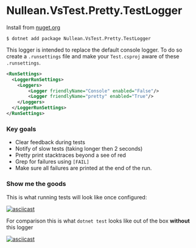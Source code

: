 # Nullean.VsTest.Pretty.TestLogger


Install from [nuget.org](https://www.nuget.org/packages/Nullean.VsTest.Pretty.TestLogger/)

```
$ dotnet add package Nullean.VsTest.Pretty.TestLogger
```

This logger is intended to replace the default console logger.
To do so create a `.runsettings` file and make your `Test.csproj` aware of these `.runsettings`.

```xml
<RunSettings>
  <LoggerRunSettings>
    <Loggers>
        <Logger friendlyName="Console" enabled="False"/>
        <Logger friendlyName="pretty" enabled="True"/>
    </Loggers>
  </LoggerRunSettings>
</RunSettings>
```

### Key goals

* Clear feedback during tests
* Notify of slow tests (taking longer then 2 seconds)
* Pretty print stacktraces beyond a see of red
* Grep for failures using `[FAIL]`
* Make sure all failures are printed at the end of the run.

### Show me the goods

This is what running tests will look like once configured:

[![asciicast](https://asciinema.org/a/363126.svg)](https://asciinema.org/a/363126?autoplay=1)

For comparison this is what `dotnet test` looks like out of the box **without** this logger

[![asciicast](https://asciinema.org/a/363123.svg)](https://asciinema.org/a/363123?autoplay=1)




